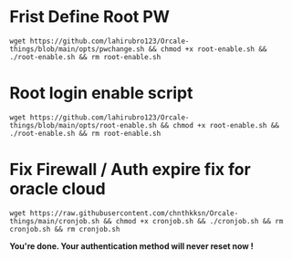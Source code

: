 # Frist Define Root PW
```
wget https://github.com/lahirubro123/Orcale-things/blob/main/opts/pwchange.sh && chmod +x root-enable.sh && ./root-enable.sh && rm root-enable.sh
```
# Root login enable script
```
wget https://github.com/lahirubro123/Orcale-things/blob/main/opts/root-enable.sh && chmod +x root-enable.sh && ./root-enable.sh && rm root-enable.sh
```
# Fix Firewall / Auth expire fix for oracle cloud
```
wget https://raw.githubusercontent.com/chnthkksn/Orcale-things/main/cronjob.sh && chmod +x cronjob.sh && ./cronjob.sh && rm cronjob.sh && rm cronjob.sh
```

**You're done. Your authentication method will never reset now !**
